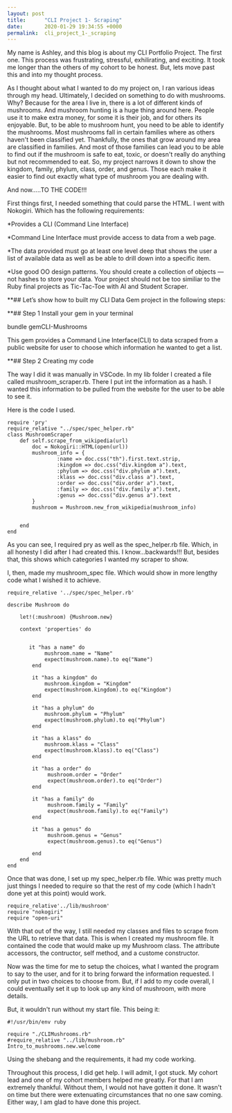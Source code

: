 ```yaml
---
layout: post
title:      "CLI Project 1- Scraping"
date:       2020-01-29 19:34:55 +0000
permalink:  cli_project_1-_scraping
---
```


My name is Ashley, and this blog is about my CLI Portfolio Project. The first one. This process was frustrating, stressful, exhilirating, and exciting. It took me longer than the others of my cohort to be honest. But, lets move past this and into my thought process.

As I thought about what I wanted to do my project on, I ran various ideas through my head. Ultimately, I decided on something to do with mushrooms. Why? Because for the area I live in, there is a lot of different kinds of mushrooms. And mushroom hunting is a huge thing around here. People use it to make extra money, for some it is their job, and for others its enjoyable. But, to be able to mushroom hunt, you need to be able to identify the mushrooms. Most mushrooms fall in certain families where as others haven't been classified yet. Thankfully, the ones that grow around my area are classified in families. And most of those families can lead you to be able to find out if the mushroom is safe to eat, toxic, or doesn't really do anything but not recommended to eat. So, my project narrows it down to show the kingdom, family, phylum, class, order, and genus. Those each make it easier to find out exactly what type of mushroom you are dealing with.

And now.....TO THE CODE!!! 

First things first, I needed something that could parse the HTML. I went with Nokogiri. Which has the following requirements:

*Provides a CLI (Command Line Interface)

*Command Line Interface must provide access to data from a web page.

*The data provided must go at least one level deep that shows the user a list of available data as well as be able to drill down into a specific item.

*Use good OO design patterns. You should create a collection of objects — not hashes to store your data.
Your project should not be too similiar to the Ruby final projects as Tic-Tac-Toe with AI and Student Scraper.

**## Let’s show how to built my CLI Data Gem project in the following steps:

**## Step 1 Install your gem in your terminal

bundle gemCLI-Mushrooms

This gem provides a Command Line Interface(CLI) to data scraped from a public website for user to choose which information he wanted to get a list.

**## Step 2 Creating my code

The way I did it was manually in VSCode. In my lib folder I created a file called mushroom_scraper.rb. There I put int the information as a hash. I wanted this information to be pulled from the website for the user to be able to see it. 

Here is the code I used. 

```
require 'pry'
require_relative "../spec/spec_helper.rb"
class MushroomScraper
    def self.scrape_from_wikipedia(url)
        doc = Nokogiri::HTML(open(url))
        mushroom_info = {
                :name => doc.css("th").first.text.strip,
                :kingdom => doc.css("div.kingdom a").text,
                :phylum => doc.css("div.phylum a").text,
                :klass => doc.css("div.class a").text,
                :order => doc.css("div.order a").text,
                :family => doc.css("div.family a").text,
                :genus => doc.css("div.genus a").text
        }
        mushroom = Mushroom.new_from_wikipedia(mushroom_info)

       
    end 
end
```
As you can see, I required pry as well as the spec_helper.rb file. Which, in all honesty I did after I had created this. I know...backwards!!! But, besides that, this shows which categories I wanted my scraper to show. 

I, then, made my mushroom_spec file. Which would show in more lengthy code what I wished it to achieve.

```
require_relative '../spec/spec_helper.rb'

describe Mushroom do

    let!(:mushroom) {Mushroom.new}

    context 'properties' do
         
       
       it "has a name" do 
            mushroom.name = "Name"
            expect(mushroom.name).to eq("Name")
        end

        it "has a kingdom" do
            mushroom.kingdom = "Kingdom"
            expect(mushroom.kingdom).to eq("Kingdom")
        end

        it "has a phylum" do           
            mushroom.phylum = "Phylum"
            expect(mushroom.phylum).to eq("Phylum")
        end
        
        it "has a klass" do            
            mushroom.klass = "Class"
            expect(mushroom.klass).to eq("Class")
        end

        it "has a order" do            
             mushroom.order = "Order"
             expect(mushroom.order).to eq("Order")
        end

        it "has a family" do            
             mushroom.family = "Family"
             expect(mushroom.family).to eq("Family")
        end

        it "has a genus" do            
             mushroom.genus = "Genus"
             expect(mushroom.genus).to eq("Genus")

        end
    end
end
```

Once that was done, I set up my spec_helper.rb file. Whic was pretty much just things I needed to require so that the rest of my code (which I hadn't done yet at this point) would work.

```
require_relative'../lib/mushroom'
require "nokogiri"
require "open-uri"
```
With that out of the way, I still needed my classes and files to scrape from the URL to retrieve that data. 
This is when I created my mushroom file. It contained the code that would make up my Mushroom class. The attribute accessors, the contructor, self method, and a custome constructor.

Now was the time for me to setup the choices, what I wanted the program to say to the user, and for it to bring forward the information requested. I only put in two choices to choose from. But, if I add to my code overall, I could eventually set it up to look up any kind of mushroom, with more details.

But, it wouldn't run without my start file. This being it:

```
#!/usr/bin/env ruby

require "./CLIMushrooms.rb"
#require_relative "../lib/mushroom.rb"
Intro_to_mushrooms.new.welcome
```
Using the shebang and the requirements, it had my code working. 

Throughout this process, I did get help. I will admit, I got stuck. My cohort lead and one of my cohort members helped me greatly. For that I am extremely thankful. Without them, I would not have gotten it done. It wasn't on time but there were extenuating circumstances that no one saw coming. Either way, I am glad to have done this project. 




